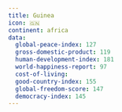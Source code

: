 ```yaml
---
title: Guinea
icon: 🇬🇳
continent: africa
data:
  global-peace-index: 127
  gross-domestic-product: 119
  human-development-index: 181
  world-happiness-report: 97
  cost-of-living:
  good-country-index: 155
  global-freedom-score: 147
  democracy-index: 145
---
```


